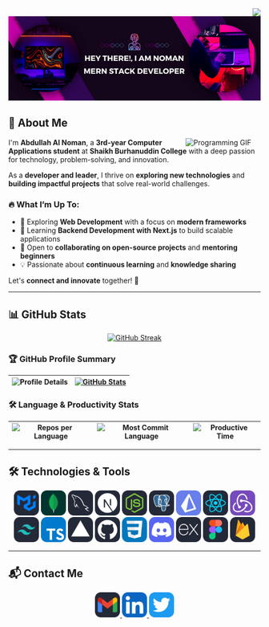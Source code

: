<img align="right" src="https://visitor-badge.laobi.icu/badge?page_id=MIRNOMAN.MIRNOMAN" />

<div align="center">
  <img width="1000px" src="/Hey There!, I am Noman.png" alt="Hey There! I am Noman" />
</div>

## 🚀 About Me  

<img align="right" width="150" src="./picture/programmer.gif" alt="Programming GIF" />

I'm **Abdullah Al Noman**, a **3rd-year Computer Applications student** at **Shaikh Burhanuddin College** with a deep passion for technology, problem-solving, and innovation.  

As a **developer and leader**, I thrive on **exploring new technologies** and **building impactful projects** that solve real-world challenges.  

### 🔥 What I’m Up To:
- 🚀 Exploring **Web Development** with a focus on **modern frameworks**  
- 🌱 Learning **Backend Development with Next.js** to build scalable applications  
- 🤝 Open to **collaborating on open-source projects** and **mentoring beginners**  
- 💡 Passionate about **continuous learning** and **knowledge sharing**  

Let's **connect and innovate** together! 🚀  


---

## 📊 GitHub Stats  

<div align="center">

[![GitHub Streak](https://streak-stats.demolab.com?user=MIRNOMAN&theme=windows-dark&card_width=700)](https://git.io/streak-stats)

</div>


### 🏆 GitHub Profile Summary

<div align="center">

| ![Profile Details](http://github-profile-summary-cards.vercel.app/api/cards/profile-details?username=MIRNOMAN&theme=vue&card_width=500) | [![GitHub Stats](https://github-readme-stats.vercel.app/api?username=MIRNOMAN)](https://github.com/anuraghazra/github-readme-stats) |
|:--:|:--:|

</div>

### 🛠️ Language & Productivity Stats

| ![Repos per Language](http://github-profile-summary-cards.vercel.app/api/cards/repos-per-language?username=MIRNOMAN&theme=vue) | ![Most Commit Language](http://github-profile-summary-cards.vercel.app/api/cards/most-commit-language?username=MIRNOMAN&theme=vue) | ![Productive Time](http://github-profile-summary-cards.vercel.app/api/cards/productive-time?username=MIRNOMAN&theme=vue&utcOffset=8) |
|:--:|:--:|:--:|



---

## 🛠️ Technologies & Tools  

<div align="center">
  <img src="MaterialUI-Dark.svg" alt="Material UI" width="50" height="50"/>
  <img src="MongoDB.svg" alt="MongoDB" width="50" height="50"/>
  <img src="MySQL-Dark.svg" alt="MySQL" width="50" height="50"/>
  <img src="NextJS-Dark.svg" alt="Next.js" width="50" height="50"/>
  <img src="NodeJS-Dark.svg" alt="Node.js" width="50" height="50"/>
  <img src="PostgreSQL-Dark.svg" alt="PostgreSQL" width="50" height="50"/>
  <img src="Prisma.svg" alt="Prisma" width="50" height="50"/>
  <img src="React-Dark.svg" alt="React" width="50" height="50"/>
  <img src="Redux.svg" alt="Redux" width="50" height="50"/>
  <img src="TailwindCSS-Dark.svg" alt="Tailwind CSS" width="50" height="50"/>
  <img src="TypeScript.svg" alt="TypeScript" width="50" height="50"/>
  <img src="Vercel-Dark.svg" alt="Vercel" width="50" height="50"/>
  <img src="Github-Dark.svg" alt="GitHub" width="50" height="50"/>
  <img src="CSS.svg" alt="CSS" width="50" height="50"/>
  <img src="Discord.svg" alt="Discord" width="50" height="50"/>
  <img src="ExpressJS-Dark.svg" alt="Express.js" width="50" height="50"/>
  <img src="Figma-Dark.svg" alt="Figma" width="50" height="50"/>
  <img src="Firebase-Dark.svg" alt="Firebase" width="50" height="50"/>
</div>

---

## 📬 Contact Me  

<div align="center">
  <a href="mailto:abdullahalnoman1509@gmail.com">
    <img src="Gmail-Dark.svg" alt="Gmail" width="50" height="50"/>
  </a>
  <a href="https://www.linkedin.com/in/abdullah-al-noman-b154692a3" target="_blank">
    <img src="LinkedIn.svg" alt="LinkedIn" width="50" height="50"/>
  </a>
  <a href="https://x.com/mirnoman27139" target="_blank">
    <img src="Twitter.svg" alt="Twitter" width="50" height="50"/>
  </a>
</div>


